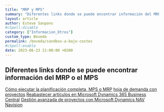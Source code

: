 ```yaml
---
title: "MRP y MPS"
summary: "Diferentes links donde se puede encontrar información del MRP o el MPS"
layout: article
author: Esteve Sanpons
#cSpell:disable
category: ["Informacion_Otros"]
custom_type: Boveda
permalink: /boveda/sandbox-a-bajo-costes
#cSpell:enable
date: 2023-06-23 21:00:00 +0200
---
```


## Diferentes links donde se puede encontrar información del MRP o el MPS

[Cómo ejecutar la planificación completa, MPS o MRP](https://learn.microsoft.com/es-es/dynamics-nav-app/production-how-to-run-mps-and-mrp)
[hoja de demanda con proyectos](https://www.abd.es/2017/02/demanda-de-proyectos/)
[Reabastecer artículos en Microsoft Dynamics 365 Business Central](https://learn.microsoft.com/es-es/training/paths/replenish-items-dynamics-365-business-central/)
[Gestión avanzada de proyectos con Microsoft Dynamics NAV Navision](https://www.youtube.com/watch?v=q2Dvl61WJtw)
